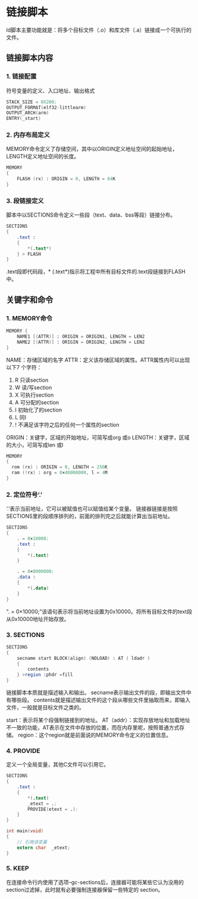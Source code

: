 # 链接脚本

ld脚本主要功能就是：将多个目标文件（.o）和库文件（.a）链接成一个可执行的文件。

## 链接脚本内容

### 1. 链接配置

符号变量的定义、入口地址、输出格式

```s
STACK_SIZE = 0X200;
OUTPUT_FORMAT(elf32-littlearm)
OUTPUT_ARCH(arm)
ENTRY(_start)
```

### 2. 内存布局定义

MEMORY命令定义了存储空间，其中以ORIGIN定义地址空间的起始地址，LENGTH定义地址空间的长度。

```s
MEMORY
{
	FLASH (rx) : ORIGIN = 0, LENGTH = 64K
}
```

### 3. 段链接定义

脚本中以SECTIONS命令定义一些段（text、data、bss等段）链接分布。

```s
SECTIONS
{
	.text :
	{
		*(.text*)
	} > FLASH
}
```

.text段即代码段，* (.text*)指示将工程中所有目标文件的.text段链接到FLASH中。

## 关键字和命令

### 1. MEMORY命令

```s
MEMORY {
	NAME1 [(ATTR)] : ORIGIN = ORIGIN1, LENGTH = LEN2
	NAME2 [(ATTR)] : ORIGIN = ORIGIN2, LENGTH = LEN2
}
```

NAME：存储区域的名字
ATTR：定义该存储区域的属性。ATTR属性内可以出现以下7 个字符：

1. R 只读section
2. W 读/写section
3. X 可执行section
4. A 可分配的section
5. I 初始化了的section
6. L 同I
7. ! 不满足该字符之后的任何一个属性的section

ORIGIN：关键字，区域的开始地址，可简写成org 或o
LENGTH：关键字，区域的大小，可简写成len 或l

```s
MEMORY
{
  rom (rx) : ORIGIN = 0, LENGTH = 256K
  ram (!rx) : org = 0×40000000, l = 4M
}
```

### 2. 定位符号‘.’

‘.’表示当前地址，它可以被赋值也可以赋值给某个变量。
链接器链接是按照SECTIONS里的段顺序排列的，前面的排列完之后就能计算出当前地址。


```s
SECTIONS
{
	. = 0×10000;
	.text :
	{
		*(.text)
	}

	. = 0×8000000;
	.data :
	{
		*(.data)
	}
}
```

“. = 0×10000;”该语句表示将当前地址设置为0x10000。将所有目标文件的text段从0x10000地址开始存放。

### 3. SECTIONS

```s
SECTIONS
{
	secname start BLOCK(align) (NOLOAD) : AT ( ldadr )
	{
		contents
	} >region :phdr =fill
}
```

链接脚本本质就是描述输入和输出。
secname表示输出文件的段，即输出文件中有哪些段。
contents就是描述输出文件的这个段从哪些文件里抽取而来，即输入文件，一般就是目标文件之类的。

start：表示将某个段强制链接到的地址。
AT（addr）：实现存放地址和加载地址不一致的功能，AT表示在文件中存放的位置，而在内存里呢，按照普通方式存储。
region：这个region就是前面说的MEMORY命令定义的位置信息。

### 4. PROVIDE

定义一个全局变量，其他C文件可以引用它。

```s
SECTIONS
{
	.text :
	{
		*(.text)
		_etext = .;
		PROVIDE(etext = .);
	}
}
```

```c
int main(void)
{
	// 引用该变量
	extern char  _etext;
}
```

### 5. KEEP

在连接命令行内使用了选项–gc-sections后，连接器可能将某些它认为没用的section过滤掉，此时就有必要强制连接器保留一些特定的 section。